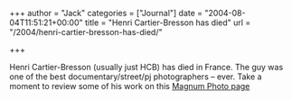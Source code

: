 +++
author = "Jack"
categories = ["Journal"]
date = "2004-08-04T11:51:21+00:00"
title = "Henri Cartier-Bresson has died"
url = "/2004/henri-cartier-bresson-has-died/"

+++

Henri Cartier-Bresson (usually just HCB) has died in France. The guy was one of the best documentary/street/pj photographers &#8211; ever. Take a moment to review some of his work on this [Magnum Photo page][1]

 [1]: http://www.magnumphotos.com/c/htm/TreePf_MAG.aspx?Stat=Photographers_Portfolio&E=29YL53IQ1W7
